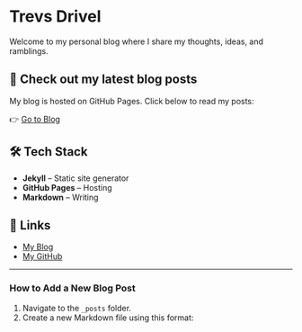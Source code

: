 # Trevs Drivel

Welcome to my personal blog where I share my thoughts, ideas, and ramblings.

## 🚀 Check out my latest blog posts
My blog is hosted on GitHub Pages. Click below to read my posts:

👉 [Go to Blog](https://skymabaranat.github.io/thoughts/blog/)

## 🛠 Tech Stack
- **Jekyll** – Static site generator
- **GitHub Pages** – Hosting
- **Markdown** – Writing

## 🔗 Links
- [My Blog](https://skymabaranat.github.io/thoughts/blog/)
- [My GitHub](https://github.com/skymabaranat)

---

### **How to Add a New Blog Post**
1. Navigate to the `_posts` folder.
2. Create a new Markdown file using this format:  
